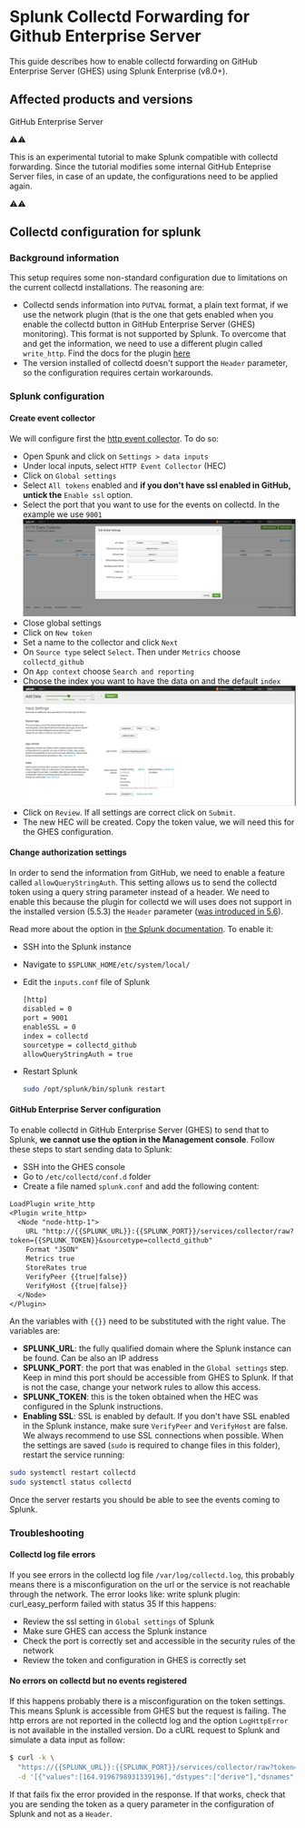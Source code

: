 # Splunk Collectd Forwarding for Github Enterprise Server

This guide describes how to enable collectd forwarding on GitHub Enterprise Server (GHES) using Splunk Enterprise (v8.0+).

## Affected products and versions

GitHub Enterprise Server

⚠️⚠️

This is an experimental tutorial to make Splunk compatible with collectd forwarding. Since the tutorial modifies some internal GitHub Enteprise Server files, in case of an update, the configurations need to be applied again.

⚠️⚠️

## Collectd configuration for splunk

### Background information

This setup requires some non-standard configuration due to limitations on the current collectd installations. The reasoning are:

- Collectd sends information into `PUTVAL` format, a plain text format, if we use the network plugin (that is the one that gets enabled when you enable the collectd button in GitHub Enterprise Server (GHES) monitoring). This format is not supported by Splunk. To overcome that and get the information, we need to use a different plugin called `write_http`. Find the docs for the plugin [here](https://collectd.org/documentation/manpages/collectd.conf.5.shtml#plugin_write_http)
- The version installed of collectd doesn't support the `Header` parameter, so the configuration requires certain workarounds.

### Splunk configuration

#### Create event collector

We will configure first the [http event collector](https://docs.splunk.com/Documentation/Splunk/8.0.2/Metrics/GetMetricsInCollectd). To do so:

- Open Spunk and click on `Settings > data inputs`
- Under local inputs, select `HTTP Event Collector` (HEC)
- Click on `Global settings`
- Select `All tokens` enabled and **if you don't have ssl enabled in GitHub, untick the** `Enable ssl` option.
- Select the port that you want to use for the events on collectd. In the example we use `9001`
![Splunk config 1](./images/splunk-config-1.png)
- Close global settings
- Click on `New token`
- Set a name to the collector and click `Next`
- On `Source type` select `Select`. Then under `Metrics` choose `collectd_github`
- On `App context` choose `Search and reporting`
- Choose the index you want to have the data on and the default `index`
![Splunk config 2](./images/splunk-config-2.png)
- Click on `Review`. If all settings are correct click on `Submit`.
- The new HEC will be created. Copy the token value, we will need this for the GHES configuration.

#### Change authorization settings

In order to send the information from GitHub, we need to enable a feature called `allowQueryStringAuth`. This setting allows us to send the collectd token using a query string parameter instead of a header. We need to enable this because the plugin for collectd we will uses does not support in the installed version (5.5.3) the `Header` parameter ([was introduced in 5.6](https://collectd.org/wiki/index.php/Version_5.6)).

Read more about the option in [the Splunk documentation](https://docs.splunk.com/Documentation/Splunk/8.2.1/Admin/Inputsconf). To enable it:

- SSH into the Splunk instance
- Navigate to `$SPLUNK_HOME/etc/system/local/`
- Edit the `inputs.conf` file of Splunk

    ```text
    [http]
    disabled = 0
    port = 9001
    enableSSL = 0
    index = collectd
    sourcetype = collectd_github
    allowQueryStringAuth = true
    ```

- Restart Splunk

    ```sh
    sudo /opt/splunk/bin/splunk restart
    ```

#### GitHub Enterprise Server configuration

To enable collectd in GitHub Enterprise Server (GHES) to send that to Splunk, **we cannot use the option in the Management console**. Follow these steps to start sending data to Splunk:

- SSH into the GHES console
- Go to `/etc/collectd/conf.d` folder
- Create a file named `splunk.conf` and add the following content:

```text
LoadPlugin write_http
<Plugin write_http>
  <Node "node-http-1">
    URL "http://{{SPLUNK_URL}}:{{SPLUNK_PORT}}/services/collector/raw?token={{SPLUNK_TOKEN}}&sourcetype=collectd_github"
    Format "JSON"
    Metrics true
    StoreRates true
    VerifyPeer {{true|false}}
    VerifyHost {{true|false}}
  </Node>
</Plugin>
```

An the variables with `{{}}` need to be substituted with the right value. The variables are:

- **SPLUNK_URL**: the fully qualified domain where the Splunk instance can be found. Can be also an IP address
- **SPLUNK_PORT**: the port that was enabled in the `Global settings` step. Keep in mind this port should be accessible from GHES to Splunk. If that is not the case, change your network rules to allow this access.
- **SPLUNK_TOKEN**: this is the token obtained when the HEC was configured in the Splunk instructions.
- **Enabling SSL**: SSL is enabled by default. If you don't have SSL enabled in the Splunk instance, make sure `VerifyPeer` and `VerifyHost` are false. We always recommend to use SSL connections when possible.
When the settings are saved (`sudo` is required to change files in this folder), restart the service running:

```bash
sudo systemctl restart collectd
sudo systemctl status collectd
```

Once the server restarts you should be able to see the events coming to Splunk.

### Troubleshooting

#### Collectd log file errors

If you see errors in the collectd log file `/var/log/collectd.log`, this probably means there is a misconfiguration on the url or the service is not reachable through the network. The error looks like:
write splunk plugin: curl_easy_perform failed with status 35
If this happens:

- Review the ssl setting in `Global settings` of Splunk
- Make sure GHES can access the Splunk instance
- Check the port is correctly set and accessible in the security rules of the network
- Review the token and configuration in GHES is correctly set

#### No errors on collectd but no events registered

If this happens probably there is a misconfiguration on the token settings. This means Splunk is accessible from GHES but the request is failing. The http errors are not reported in the collectd log and the option `LogHttpError` is not available in the installed version.
Do a cURL request to Splunk and simulate a data input as follow:

```bash
$ curl -k \
  "https://{{SPLUNK_URL}}:{{SPLUNK_PORT}}/services/collector/raw?token={{SPLUNK_TOKEN}}&sourcetype=collectd_http" \
  -d '[{"values":[164.9196798931339196],"dstypes":["derive"],"dsnames":["value"],"time":1505356687.894,"interval":10.000,"host":"collectd","plugin":"protocols","plugin_instance":"IpExt","type":"protocol_counter","type_instance":"InOctets"}]'
```

If that fails fix the error provided in the response. If that works, check that you are sending the token as a query parameter in the configuration of Splunk and not as a `Header`.
